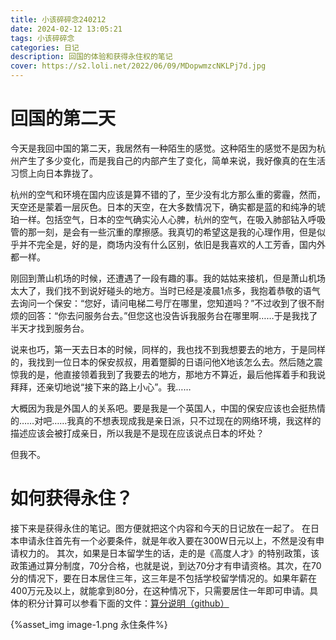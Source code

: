 ```yaml
---
title: 小该碎碎念240212
date: 2024-02-12 13:05:21
tags: 小该碎碎念
categories: 日记
description: 回国的体验和获得永住权的笔记
cover: https://s2.loli.net/2022/06/09/MDopwmzcNKLPj7d.jpg
---
```


# 回国的第二天
今天是我回中国的第二天，我居然有一种陌生的感觉。这种陌生的感觉不是因为杭州产生了多少变化，而是我自己的内部产生了变化，简单来说，我好像真的在生活习惯上向日本靠拢了。

杭州的空气和环境在国内应该是算不错的了，至少没有北方那么重的雾霾，然而，天空还是蒙着一层灰色。日本的天空，在大多数情况下，确实都是蓝的和纯净的琥珀一样。包括空气，日本的空气确实沁人心脾，杭州的空气，在吸入肺部钻入呼吸管的那一刻，是会有一些沉重的摩擦感。我真切的希望这是我的心理作用，但是似乎并不完全是，好的是，商场内没有什么区别，依旧是我喜欢的人工芳香，国内外都一样。

刚回到萧山机场的时候，还遭遇了一段有趣的事。我的姑姑来接机，但是萧山机场太大了，我们找不到说好碰头的地方。当时已经是凌晨1点多，我抱着恭敬的语气去询问一个保安：“您好，请问电梯二号厅在哪里，您知道吗？”不过收到了很不耐烦的回答：“你去问服务台去。”但您这也没告诉我服务台在哪里啊……于是我找了半天才找到服务台。

说来也巧，第一天去日本的时候，同样的，我也找不到我想要去的地方，于是同样的，我找到一位日本的保安叔叔，用着蹩脚的日语问他X地该怎么去。然后随之震惊我的是，他直接领着我到了我要去的地方，那地方不算近，最后他挥着手和我说拜拜，还亲切地说“接下来的路上小心”。我……

大概因为我是外国人的关系吧。要是我是一个英国人，中国的保安应该也会挺热情的……对吧……我真的不想表现成我是亲日派，只不过现在的网络环境，我这样的描述应该会被打成亲日，所以我是不是现在应该说点日本的坏处？

但我不。

# 如何获得永住？
接下来是获得永住的笔记。图方便就把这个内容和今天的日记放在一起了。
在日本申请永住首先有一个必要条件，就是年收入要在300W日元以上，不然是没有申请权力的。
其次，如果是日本留学生的话，走的是《高度人才》的特别政策，该政策通过算分制度，70分合格，也就是说，到达70分才有申请资格。其次，在70分的情况下，要在日本居住三年，这三年是不包括学校留学情况的。如果年薪在400万元及以上，就能拿到80分，在这种情况下，只需要居住一年即可申请。具体的积分计算可以参看下面的文件：[算分说明（github）](https://github.com/yigexiaogai/yigexiaogai.github.io/blob/hexo/source/_posts/%E5%B0%8F%E8%AF%A5%E7%A2%8E%E7%A2%8E%E5%BF%B5240212/930001657.pdf)

{%asset_img image-1.png 永住条件%}